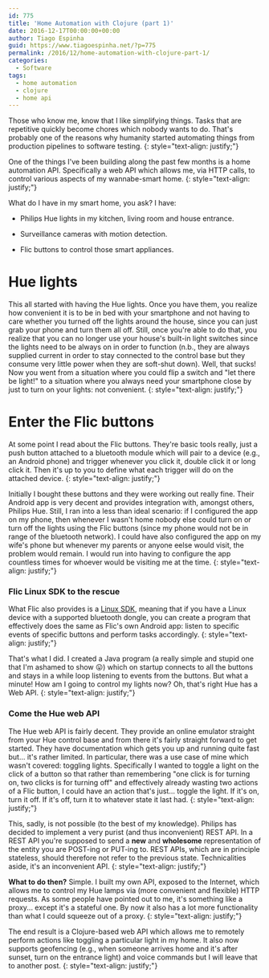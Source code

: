 ```yaml
---
id: 775
title: 'Home Automation with Clojure (part 1)'
date: 2016-12-17T00:00:00+00:00
author: Tiago Espinha
guid: https://www.tiagoespinha.net/?p=775
permalink: /2016/12/home-automation-with-clojure-part-1/
categories:
  - Software
tags:
  - home automation
  - clojure
  - home api
---
```

Those who know me, know that I like simplifying things. Tasks that are repetitive quickly become chores which nobody wants to do. That's probably one of the reasons why humanity started automating things from production pipelines to software testing.
{: style="text-align: justify;"}

One of the things I've been building along the past few months is a home automation API. Specifically a web API which allows me, via HTTP calls, to control various aspects of my wannabe-smart home.
{: style="text-align: justify;"}

What do I have in my smart home, you ask? I have:

- Philips Hue lights in my kitchen, living room and house entrance.

- Surveillance cameras with motion detection.

- Flic buttons to control those smart appliances.

# Hue lights

This all started with having the Hue lights. Once you have them, you realize how convenient it is to be in bed with your smartphone and not having to care whether you turned off the lights around the house, since you can just grab your phone and turn them all off. Still, once you're able to do that, you realize that you can no longer use your house's built-in light switches since the lights need to be always on in order to function (n.b., they are always supplied current in order to stay connected to the control base but they consume very little power when they are soft-shut down). Well, that sucks! Now you went from a situation where you could flip a switch and "let there be light!" to a situation where you always need your smartphone close by just to turn on your lights: not convenient.
{: style="text-align: justify;"}

# Enter the Flic buttons

At some point I read about the Flic buttons. They're basic tools really, just a push button attached to a bluetooth module which will pair to a device (e.g., an Android phone) and trigger whenever you click it, double click it or long click it. Then it's up to you to define what each trigger will do on the attached device.
{: style="text-align: justify;"}

Initially I bought these buttons and they were working out really fine. Their Android app is very decent and provides integration with, amongst others, Philips Hue. Still, I ran into a less than ideal scenario: if I configured the app on my phone, then whenever I wasn't home nobody else could turn on or turn off the lights using the Flic buttons (since my phone would not be in range of the bluetooth network). I could have also configured the app on my wife's phone but whenever my parents or anyone eelse would visit, the problem would remain. I would run into having to configure the app countless times for whoever would be visiting me at the time.
{: style="text-align: justify;"}

### Flic Linux SDK to the rescue

What Flic also provides is a [Linux SDK](https://github.com/50ButtonsEach/fliclib-linux-hci), meaning that if you have a Linux device with a supported bluetooth dongle, you can create a program that effectively does the same as Flic's own Android app: listen to specific events of specific buttons and perform tasks accordingly.
{: style="text-align: justify;"}

That's what I did. I created a Java program (a really simple and stupid one that I'm ashamed to show 😛) which on startup connects to all the buttons and stays in a while loop listening to events from the buttons. But what a minute! How am I going to control my lights now? Oh, that's right Hue has a Web API.
{: style="text-align: justify;"}

### Come the Hue web API

The Hue web API is fairly decent. They provide an online emulator straight from your Hue control base and from there it's fairly straight forward to get started. They have documentation which gets you up and running quite fast but... it's rather limited. In particular, there was a use case of mine which wasn't covered: toggling lights. Specifically I wanted to toggle a light on the click of a button so that rather than remembering "one click is for turning on, two clicks is for turning off" and effectively already wasting two actions of a Flic button, I could have an action that's just... toggle the light. If it's on, turn it off. If it's off, turn it to whatever state it last had.
{: style="text-align: justify;"}

This, sadly, is not possible (to the best of my knowledge). Philips has decided to implement a very purist (and thus inconvenient) REST API. In a REST API you're supposed to send a **new** and **wholesome** representation of the entity you are POST-ing or PUT-ing to. REST APIs, which are in principle stateless, should therefore not refer to the previous state. Technicalities aside, it's an inconvenient API.
{: style="text-align: justify;"}

**What to do then?** Simple. I built my own API, exposed to the Internet, which allows me to control my Hue lamps via (more convenient and flexible) HTTP requests. As some people have pointed out to me, it's something like a proxy... except it's a stateful one. By now it also has a lot more functionality than what I could squeeze out of a proxy.
{: style="text-align: justify;"}

The end result is a Clojure-based web API which allows me to remotely perform actions like toggling a particular light in my home. It also now supports geofencing (e.g., when someone arrives home and it's after sunset, turn on the entrance light) and voice commands but I will leave that to another post.
{: style="text-align: justify;"}
